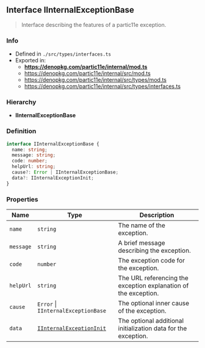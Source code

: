 ## Interface IInternalExceptionBase

> Interface describing the features of a partic11e exception.

### Info

* Defined in `./src/types/interfaces.ts`
* Exported in:
  * **https://denopkg.com/partic11e/internal/mod.ts**
  * https://denopkg.com/partic11e/internal/src/mod.ts
  * https://denopkg.com/partic11e/internal/src/types/mod.ts
  * https://denopkg.com/partic11e/internal/src/types/interfaces.ts

### Hierarchy
  * **IInternalExceptionBase**

### Definition

```ts
interface IInternalExceptionBase {
  name: string;
  message: string;
  code: number;
  helpUrl: string;
  cause?: Error | IInternalExceptionBase;
  data?: IInternalExceptionInit;
}
```

### Properties

| Name | Type | Description |
|------|------|-------------|
| `name` | `string` | The name of the exception. |
| `message` | `string` | A brief message describing the exception. |
| `code` | `number` | The exception code for the exception. |
| `helpUrl` | `string` | The URL referencing the exception explanation of the exception. |
| `cause` | `Error` \| `IInternalExceptionBase` | The optional inner cause of the exception. |
| `data` | [`IInternalExceptionInit`](iinternalexceptioninit) | The optional additional initialization data for the exception. |
